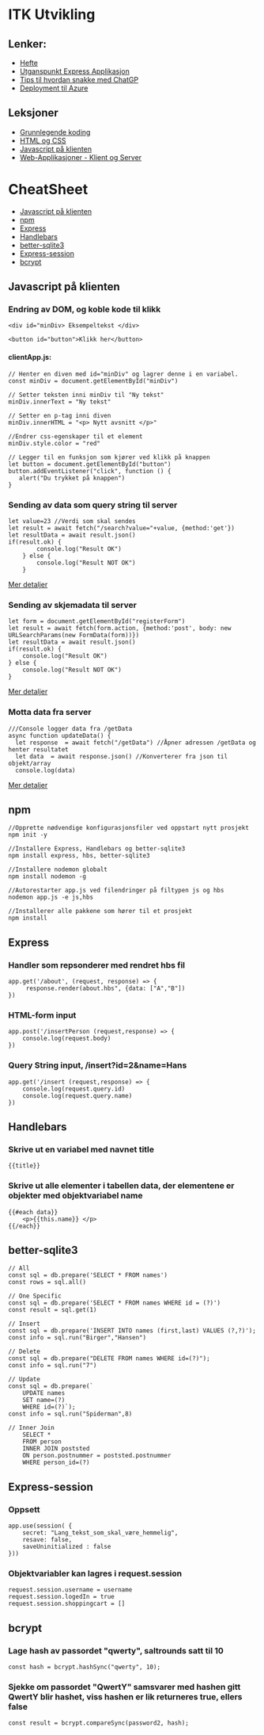# ITK Utvikling

## Lenker:
- [Hefte](https://indd.adobe.com/view/7dae25a9-1aee-44c6-8a86-8362b30588b3)
- [Utganspunkt Express Applikasjon](https://github.com/boggarp/Express-Handlebars---Utganspunkt-v2)
- [Tips til hvordan snakke med ChatGP](https://github.com/boggarp/Utvikling/tree/main/Web-Applikasjoner%20-%20Klient%20og%20Server/Leksjon%2017%20-%20%C3%85%20snakke%20med%20chatGPT)
- [Deployment til Azure](https://github.com/boggarp/Utvikling/tree/main/Web-Applikasjoner%20-%20Klient%20og%20Server/Leksjon%2014%20-%20Azure%20Deployment)



## Leksjoner
- [Grunnlegende koding](https://github.com/boggarp/Utvikling/tree/main/Grunnlegende%20Koding)
- [HTML og CSS](https://github.com/boggarp/Utvikling/tree/main/HTML%20og%20CSS/)
- [Javascript på klienten](https://github.com/boggarp/Utvikling/tree/main/Javascript%20p%C3%A5%20klienten)
- [Web-Applikasjoner - Klient og Server](https://github.com/boggarp/Utvikling/tree/main/Web-Applikasjoner%20-%20Klient%20og%20Server)

# CheatSheet
- [Javascript på klienten](#javascript-på-klienten)
- [npm](#npm)
- [Express](#express)
- [Handlebars](#handlebars)
- [better-sqlite3](#better-sqlite3)
- [Express-session](#express-session)
- [bcrypt](#bcrypt)



## Javascript på klienten

### Endring av DOM, og koble kode til klikk

```
<div id="minDiv> Eksempeltekst </div>

<button id="button">Klikk her</button>
```
#### clientApp.js:
```
// Henter en diven med id="minDiv" og lagrer denne i en variabel.
const minDiv = document.getElementById("minDiv")

// Setter teksten inni minDiv til "Ny tekst"
minDiv.innerText = "Ny tekst"

// Setter en p-tag inni diven
minDiv.innerHTML = "<p> Nytt avsnitt </p>"

//Endrer css-egenskaper til et element
minDiv.style.color = "red"

// Legger til en funksjon som kjører ved klikk på knappen
let button = document.getElementById("button")
button.addEventListener("click", function () {
   alert("Du trykket på knappen")
}
```

### Sending av data som query string til server
```
let value=23 //Verdi som skal sendes
let result = await fetch("/search?value="+value, {method:'get'})
let resultData = await result.json()
if(result.ok) {
        console.log("Result OK")
    } else {
        console.log("Result NOT OK")
    }
```
[Mer detaljer](https://github.com/boggarp/Utvikling/tree/main/Web-Applikasjoner%20-%20Klient%20og%20Server/Leksjon%2016%20-%20S%C3%B8k%20Funksjonalitet)



### Sending av skjemadata til server
```
let form = document.getElementById("registerForm")
let result = await fetch(form.action, {method:'post', body: new URLSearchParams(new FormData(form))})
let resultData = await result.json()
if(result.ok) {
    console.log("Result OK")
} else {
    console.log("Result NOT OK")
}
```
[Mer detaljer](https://github.com/boggarp/Utvikling/tree/main/Web-Applikasjoner%20-%20Klient%20og%20Server/Leksjon%2013%20-%20Post%20med%20Fetch)


### Motta data fra server
```
///Console logger data fra /getData
async function updateData() {
  let response  = await fetch("/getData") //Åpner adressen /getData og henter resultatet
  let data  = await response.json() //Konverterer fra json til objekt/array
  console.log(data)
```
[Mer detaljer](https://github.com/boggarp/Utvikling/tree/main/Web-Applikasjoner%20-%20Klient%20og%20Server/Leksjon%2008%20-%20Client%20Side%20Rendering)


## npm

``` 
//Opprette nødvendige konfigurasjonsfiler ved oppstart nytt prosjekt  
npm init -y 

//Installere Express, Handlebars og better-sqlite3 
npm install express, hbs, better-sqlite3

//Installere nodemon globalt
npm install nodemon -g  

//Autorestarter app.js ved filendringer på filtypen js og hbs
nodemon app.js -e js,hbs 

//Installerer alle pakkene som hører til et prosjekt
npm install 
```

## Express


### Handler som repsonderer med rendret hbs fil    
```
app.get('/about', (request, response) => {
     response.render(about.hbs", {data: ["A","B"])
})
```

### HTML-form input
```
app.post('/insertPerson (request,response) => {
    console.log(request.body)
})
```
### Query String input, /insert?id=2&name=Hans
```
app.get('/insert (request,response) => {
    console.log(request.query.id)
    console.log(request.query.name)
})
```

## Handlebars
### Skrive ut en variabel med navnet title
```
{{title}}
```
### Skrive ut alle elementer i tabellen data, der elementene er objekter med objektvariabel name
```
{{#each data}}
    <p>{{this.name}} </p>
{{/each}}
```

## better-sqlite3

```
// All
const sql = db.prepare('SELECT * FROM names')
const rows = sql.all()
```
```
// One Specific
const sql = db.prepare('SELECT * FROM names WHERE id = (?)')
const result = sql.get(1) 
```
```
// Insert
const sql = db.prepare('INSERT INTO names (first,last) VALUES (?,?)');
const info = sql.run("Birger","Hansen")
```
```
// Delete
const sql = db.prepare("DELETE FROM names WHERE id=(?)");
const info = sql.run("7")
```
```
// Update
const sql = db.prepare(`
	UPDATE names 
	SET name=(?) 
	WHERE id=(?)`);
const info = sql.run("Spiderman",8)
```
```
// Inner Join
    SELECT * 
    FROM person 
    INNER JOIN poststed
    ON person.postnummer = poststed.postnummer 
    WHERE person_id=(?)

```

## Express-session

### Oppsett
```
app.use(session( {
    secret: "Lang_tekst_som_skal_være_hemmelig",
    resave: false,
    saveUninitialized : false
}))
```
### Objektvariabler kan lagres i request.session
```
request.session.username = username
request.session.logedIn = true
request.session.shoppingcart = []
```


## bcrypt

### Lage hash av passordet "qwerty", saltrounds satt til 10
```
const hash = bcrypt.hashSync("qwerty", 10);
```
### Sjekke om passordet "QwertY" samsvarer med hashen gitt QwertY blir hashet, viss hashen er lik returneres true, ellers false
```
const result = bcrypt.compareSync(password2, hash);
```
